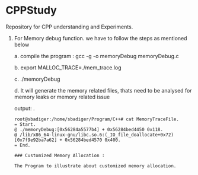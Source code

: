 # CPPStudy
Repository for CPP understanding and Experiments.

1.  For Memory debug function. we have to follow the steps as mentioned below

    a. compile the program : gcc -g -o memoryDebug memoryDebug.c

    b. export MALLOC_TRACE=./mem_trace.log

    c. ./memoryDebug

    d. It will generate the memory related files, thats need to be analysed for memory leaks or memory related issue

    
    output: .
    ````
    root@sbadiger:/home/sbadiger/Program/C++# cat MemoryTraceFile.
    = Start.
    @ ./memoryDebug:[0x56284a5577b4] + 0x56284bed4450 0x118.
    @ /lib/x86_64-linux-gnu/libc.so.6:(_IO_file_doallocate+0x72)[0x7f9e92ba7a62] + 0x56284bed4570 0x400.
    = End.
    
    ````
    
    ``````
    ### Customized Memory Allocation :
    
    The Program to illustrate about customized memory allocation.
    
    

